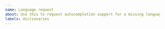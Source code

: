 ```yaml
---
name: Language request
about: Use this to request autocompletion support for a missing language, or for issues with existing dictionaries
labels: dictionaries
---
```


<!--
Before you suggest adding a language, check if the language is already included in the downloadable dictionaries at https://github.com/Helium314/openboard/tree/new/dictionaries/dict or experimental dictionaries at  https://github.com/Helium314/openboard/tree/new/dictionaries/experimental/dict

If you open an issue about an existing dictionary, add information which dictionary you use (included in app, or link)
-->
